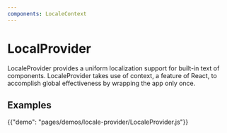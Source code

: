 ```yaml
---
components: LocaleContext
---
```


# LocalProvider
LocaleProvider provides a uniform localization support for built-in text of components.
LocaleProvider takes use of context, a feature of React, to accomplish global effectiveness by wrapping the app only once.


## Examples

{{"demo": "pages/demos/locale-provider/LocaleProvider.js"}}
